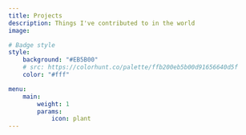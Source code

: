 ```yaml
---
title: Projects
description: Things I've contributed to in the world
image:

# Badge style
style:
    background: "#EB5B00"
    # src: https://colorhunt.co/palette/ffb200eb5b00d91656640d5f
    color: "#fff"

menu:
    main: 
        weight: 1
        params:
            icon: plant
---
```

